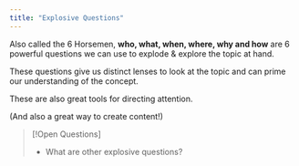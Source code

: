 ```yaml
---
title: "Explosive Questions"
---
```

Also called the 6 Horsemen, **who, what, when, where, why and how** are 6 powerful questions we can use to explode & explore the topic at hand.

These questions give us distinct lenses to look at the topic and can prime our understanding of the concept.

These are also great tools for directing attention.

(And also a great way to create content!)


>[!Open Questions]
> - What are other explosive questions?